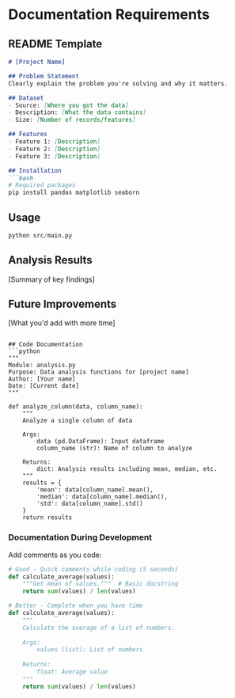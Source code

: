 # Documentation Requirements

## README Template
```markdown
# [Project Name]

## Problem Statement
Clearly explain the problem you're solving and why it matters.

## Dataset
- Source: [Where you got the data]
- Description: [What the data contains]
- Size: [Number of records/features]

## Features
- Feature 1: [Description]
- Feature 2: [Description]
- Feature 3: [Description]

## Installation
```bash
# Required packages
pip install pandas matplotlib seaborn
```

## Usage
```python
python src/main.py
```

## Analysis Results
[Summary of key findings]

## Future Improvements
[What you'd add with more time]
```

## Code Documentation
```python
"""
Module: analysis.py
Purpose: Data analysis functions for [project name]
Author: [Your name]
Date: [Current date]
"""

def analyze_column(data, column_name):
    """
    Analyze a single column of data
    
    Args:
        data (pd.DataFrame): Input dataframe
        column_name (str): Name of column to analyze
        
    Returns:
        dict: Analysis results including mean, median, etc.
    """
    results = {
        'mean': data[column_name].mean(),
        'median': data[column_name].median(),
        'std': data[column_name].std()
    }
    return results
```

### Documentation During Development
Add comments as you code:
```python
# Good - Quick comments while coding (5 seconds)
def calculate_average(values):
    """Get mean of values."""  # Basic docstring
    return sum(values) / len(values)

# Better - Complete when you have time
def calculate_average(values):
    """
    Calculate the average of a list of numbers.
    
    Args:
        values (list): List of numbers
        
    Returns:
        float: Average value
    """
    return sum(values) / len(values)
```